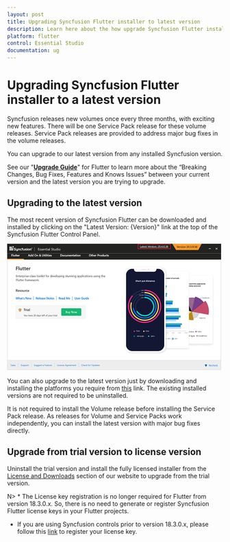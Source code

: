 ```yaml
---
layout: post
title: Upgrading Syncfusion Flutter installer to latest version
description: Learn here about the how upgrade Syncfusion Flutter installer to a latest version from website and control panel.
platform: flutter
control: Essential Studio
documentation: ug
---
```


# Upgrading Syncfusion Flutter installer to a latest version

Syncfusion releases new volumes once every three months, with exciting new features. There will be one Service Pack release for these volume releases. Service Pack releases are provided to address major bug fixes in the volume releases.

You can upgrade to our latest version from any installed Syncfusion version.

See our "[**Upgrade Guide**](https://help.syncfusion.com/upgrade-guide/flutter-widgets)" for Flutter to learn more about the “Breaking Changes, Bug Fixes, Features and Knows Issues” between your current version and the latest version you are trying to upgrade.


## Upgrading to the latest version

The most recent version of Syncfusion Flutter can be downloaded and installed by clicking on the "Latest Version: {Version}" link at the top of the Syncfusion Flutter Control Panel.

![Control Panel](Upgrade-images/upgrade-control-panel.png)

You can also upgrade to the latest version just by downloading and installing the platforms you require from [this](https://www.syncfusion.com/account/downloads) link. The existing installed versions are not required to be uninstalled. 


It is not required to install the Volume release before installing the Service Pack release. As releases for Volume and Service Packs work independently, you can install the latest version with major bug fixes directly.


## Upgrade from trial version to license version

Uninstall the trial version and install the fully licensed installer from the [License and Downloads](https://www.syncfusion.com/account/downloads) section of our website to upgrade from the trial version.

N> * The License key registration is no longer required for Flutter from version 18.3.0.x. So, there is no need to generate or register Syncfusion Flutter license keys in your Flutter projects.
* If you are using Syncfusion controls prior to version 18.3.0.x, please follow this [link](https://help.syncfusion.com/common/essential-studio/licensing/how-to-register-in-an-application#flutter) to register your license key.



